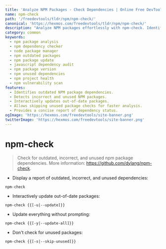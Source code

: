 ```yaml
---
title: 'Analyze NPM Packages - Check Dependencies | Online Free DevTools by Hexmos'
name: npm-check
path: '/freedevtools/tldr/npm/npm-check/'
canonical: 'https://hexmos.com/freedevtools/tldr/npm/npm-check/'
description: "Analyze NPM packages effortlessly with npm-check. Identify outdated dependencies and manage your project's package versions. Free online tool, no registration required."
category: common
keywords:
  - npm package analysis
  - npm dependency checker
  - node package manager
  - npm outdated packages
  - npm package update
  - javascript dependency audit
  - npm package version
  - npm unused dependencies
  - npm project health
  - npm vulnerability scan
features:
  - Identifies outdated NPM package dependencies.
  - Detects incorrect and unused NPM packages.
  - Interactively updates out-of-date packages.
  - Allows skipping unused package checks for faster analysis.
  - Provides a concise report of dependency status.
ogImage: 'https://hexmos.com/freedevtools/site-banner.png'
twitterImage: 'https://hexmos.com/freedevtools/site-banner.png'
---
```


# npm-check

> Check for outdated, incorrect, and unused npm package dependencies.
> More information: <https://github.com/dylang/npm-check>.

- Display a report of outdated, incorrect, and unused dependencies:

`npm-check`

- Interactively update out-of-date packages:

`npm-check {{[-u|--update]}}`

- Update everything without prompting:

`npm-check {{[-y|--update-all]}}`

- Don't check for unused packages:

`npm-check {{[-s|--skip-unused]}}`
